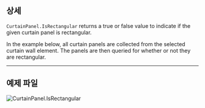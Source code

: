 ## 상세
`CurtainPanel.IsRectangular` returns a true or false value to indicate if the given curtain panel is rectangular.

In the example below, all curtain panels are collected from the selected curtain wall element. The panels are then queried for whether or not they are rectangular.
___
## 예제 파일

![CurtainPanel.IsRectangular](./Revit.Elements.CurtainPanel.IsRectangular_img.jpg)
